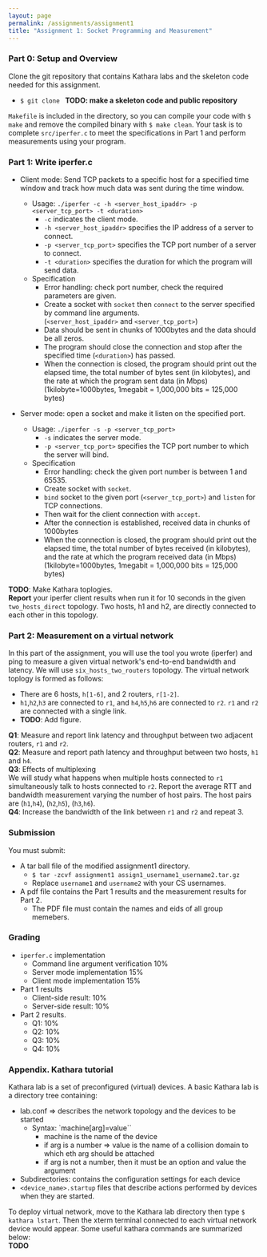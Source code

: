 ```yaml
---
layout: page
permalink: /assignments/assignment1
title: "Assignment 1: Socket Programming and Measurement"
---
```

### Part 0: Setup and Overview
Clone the git repository that contains Kathara labs and the skeleton code needed for this assignment.  
* `$ git clone `  **TODO: make a skeleton code and public repository**   

`Makefile` is included in the directory, so you can compile your code with `$ make` and remove the compiled binary with `$ make clean`.
Your task is to complete `src/iperfer.c` to meet the specifications in Part 1 and perform measurements using your program.

### Part 1: Write iperfer.c
* Client mode: Send TCP packets to a specific host for a specified time window and track how much data was sent during the time window.
    * Usage: `./iperfer -c -h <server_host_ipaddr> -p <server_tcp_port> -t <duration>`  
        * `-c` indicates the client mode.  
        * `-h <server_host_ipaddr>` specifies the IP address of a server to connect.   
        * `-p <server_tcp_port>` specifies the TCP port number of a server to connect.  
        * `-t <duration>` specifies the duration for which the program will send data.
    * Specification
        * Error handling: check port number, check the required parameters are given.
        * Create a socket with `socket` then `connect` to the server specified by command line arguments.  
        (`<server_host_ipaddr>` and `<server_tcp_port>`)  
        * Data should be sent in chunks of 1000bytes and the data should be all zeros.
        * The program should close the connection and stop after the specified time (`<duration>`) has passed.  
        * When the connection is closed, the program should print out the elapsed time, the total number of bytes sent (in kilobytes), and the rate at which the program sent data (in Mbps) (1kilobyte=1000bytes, 1megabit = 1,000,000 bits = 125,000 bytes)


* Server mode: open a socket and make it listen on the specified port.
    * Usage: `./iperfer -s -p <server_tcp_port>`   
        * `-s` indicates the server mode.
        * `-p <server_tcp_port>` specifies the TCP port number to which the server will bind.
    * Specification
        * Error handling: check the given port number is between 1 and 65535.  
        * Create socket with `socket`.
        * `bind` socket to the given port (`<server_tcp_port>`) and `listen` for TCP connections.
        * Then wait for the client connection with `accept`.
        * After the connection is established, received data in chunks of 1000bytes
        * When the connection is closed, the program should print out the elapsed time, the total number of bytes received (in kilobytes), and the rate at which the program received data (in Mbps) (1kilobyte=1000bytes, 1megabit = 1,000,000 bits = 125,000 bytes)

**TODO**: Make Kathara toplogies.    
**Report** your iperfer client results when run it for 10 seconds in the given `two_hosts_direct` topology. Two hosts, h1 and h2, are directly connected to each other in this topology.

### Part 2: Measurement on a virtual network
In this part of the assignment, you will use the tool you wrote (iperfer) and ping to measure a given virtual network's end-to-end bandwidth and latency. We will use `six_hosts_two_routers` topology. The virtual network toplogy is formed as follows:
* There are 6 hosts, `h[1-6]`, and 2 routers, `r[1-2]`.
* `h1`,`h2`,`h3` are connected to `r1`, and `h4`,`h5`,`h6` are connected to `r2`. `r1` and `r2` are connected with a single link.  
* **TODO**: Add figure.  

**Q1**: Measure and report link latency and throughput between two adjacent routers, `r1` and `r2`.  
**Q2**: Measure and report path latency and throughput between two hosts, `h1` and `h4`.  
**Q3**: Effects of multiplexing  
We will study what happens when multiple hosts connected to `r1` simultaneously talk to hosts connected to `r2`. Report the average RTT and bandwidth measurement varying the number of host pairs. The host pairs are (`h1`,`h4`), (`h2`,`h5`), (`h3`,`h6`).  
**Q4**: Increase the bandwidth of the link between `r1` and `r2` and repeat 3.  

### Submission
You must submit:
* A tar ball file of the modified assignment1 directory.
    * `$ tar -zcvf assignment1 assign1_username1_username2.tar.gz`
    * Replace `username1` and `username2` with your CS usernames.
* A pdf file contains the Part 1 results and the measurement results for Part 2.
    * The PDF file must contain the names and eids of all group memebers.

### Grading
* `iperfer.c` implementation
	* Command line argument verification 10%
    * Server mode implementation 15%
    * Client mode implementation 15%
* Part 1 results
    * Client-side result: 10%
	* Server-side result: 10%
* Part 2 results.
	* Q1: 10%
    * Q2: 10%
	* Q3: 10%
	* Q4: 10%

### Appendix. Kathara tutorial
Kathara lab is a set of preconfigured (virtual) devices. A basic Kathara lab is a directory tree containing:  
* lab.conf ⇒ describes the network topology and the devices to be started
    * Syntax: `machine[arg]=value``
        * machine is the name of the device
        * if arg is a number ⇒ value is the name of a collision domain to which eth arg should be attached
        * if arg is not a number, then it must be an option and value the argument
* Subdirectories: contains the configuration settings for each device
* `<device_name>.startup` files that describe actions performed by devices when they are started.

To deploy virtual network, move to the Kathara lab directory then type `$ kathara lstart`. Then the xterm terminal connected to each virtual network device would appear. Some useful kathara commands are summarized below:  
**TODO**